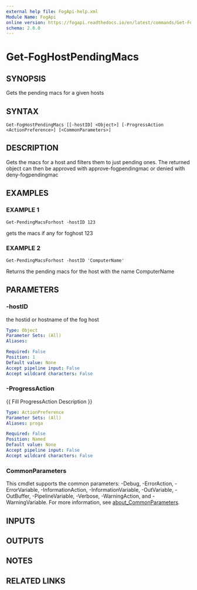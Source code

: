 ```yaml
---
external help file: FogApi-help.xml
Module Name: FogApi
online version: https://fogapi.readthedocs.io/en/latest/commands/Get-FogHostPendingMacs
schema: 2.0.0
---
```


# Get-FogHostPendingMacs

## SYNOPSIS
Gets the pending macs for a given hosts

## SYNTAX

```
Get-FogHostPendingMacs [[-hostID] <Object>] [-ProgressAction <ActionPreference>] [<CommonParameters>]
```

## DESCRIPTION
Gets the macs for a host and filters them to just pending ones.
The returned object can then be approved with approve-fogpendingmac
or denied with deny-fogpendingmac

## EXAMPLES

### EXAMPLE 1
```
Get-PendingMacsForhost -hostID 123
```

gets the macs if any for foghost 123

### EXAMPLE 2
```
Get-PendingMacsForhost -hostID 'ComputerName'
```

Returns the pending macs for the host with the name ComputerName

## PARAMETERS

### -hostID
the hostid or hostname of the fog host

```yaml
Type: Object
Parameter Sets: (All)
Aliases:

Required: False
Position: 1
Default value: None
Accept pipeline input: False
Accept wildcard characters: False
```

### -ProgressAction
{{ Fill ProgressAction Description }}

```yaml
Type: ActionPreference
Parameter Sets: (All)
Aliases: proga

Required: False
Position: Named
Default value: None
Accept pipeline input: False
Accept wildcard characters: False
```

### CommonParameters
This cmdlet supports the common parameters: -Debug, -ErrorAction, -ErrorVariable, -InformationAction, -InformationVariable, -OutVariable, -OutBuffer, -PipelineVariable, -Verbose, -WarningAction, and -WarningVariable. For more information, see [about_CommonParameters](http://go.microsoft.com/fwlink/?LinkID=113216).

## INPUTS

## OUTPUTS

## NOTES

## RELATED LINKS

